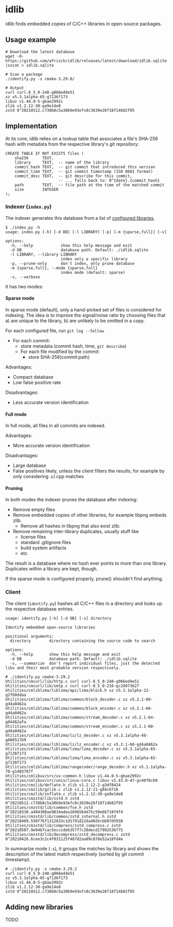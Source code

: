 # idlib

idlib finds embedded copies of C/C++ libraries in open-source packages.

## Usage example
```
# Download the latest database
wget -O- https://github.com/wfrisch/idlib/releases/latest/download/idlib.sqlite.xz |xzcat > idlib.sqlite

# Scan a package
./identify.py -s cmake-3.29.0/

# Output
curl curl-8_5_0-248-g066ed4e51
xz v5.3.1alpha-65-g7136f173
libuv v1.44.0-5-gbae2992c
zlib v1.2.12-30-ga9e14e8
zstd 0^20210512.c730b8c5a38b9e93efc0c3639e26f18f14b82f95
```

## Implementation
At its core, idlib relies on a lookup table that associates a file's SHA-256
hash with metadata from the respective library's git repository:

```
CREATE TABLE IF NOT EXISTS files (
    sha256      TEXT,
    library     TEXT,  -- name of the library
    commit_hash TEXT,  -- git commit that introduced this version
    commit_time TEXT,  -- git commit timestamp (ISO 8601 format)
    commit_desc TEXT,  -- git describe for this commit,
                       -- ... falls back to: 0^{date}.{commit_hash}
    path        TEXT,  -- file path at the time of the matched commit
    size        INTEGER
);
```

### Indexer (`index.py`)
The indexer generates this database from a list of
[configured libraries](config.py).

```
$ ./index.py -h
usage: index.py [-h] [-d DB] [-l LIBRARY] [-p] [-m {sparse,full}] [-v]

options:
  -h, --help            show this help message and exit
  -d DB                 database path. Default: ./idlib.sqlite
  -l LIBRARY, --library LIBRARY
                        index only a specific library
  -p, --prune-only      don't index, only prune database
  -m {sparse,full}, --mode {sparse,full}
                        index mode (default: sparse)
  -v, --verbose
```

It has two modes:

#### Sparse mode
In sparse mode (default), only a hand-picked set of files is considered for
indexing. The idea is to improve the signal/noise ratio by choosing files that
a) are unique to the library, b) are unlikely to be omitted in a copy.

For each configured file, run `git log --follow`
  - For each commit:
    - store metadata (commit hash, time, `git describe`)
    - For each file modified by the commit:
      - store SHA-256(commit:path)

Advantages:
- Compact database
- Low false positive rate

Disadvantages:
- Less accurate version identification

#### Full mode
In full mode, all files in all commits are indexed.

Advantages:
- More accurate version identification

Disadvantages:
- Large database
- False positives likely, unless the client filters the results, for example by
  only considering .c/.cpp matches

#### Pruning
In both modes the indexer prunes the database after indexing:
- Remove empty files
- Remove embedded copies of other libraries, for example libpng embeds zlib.
  - Remove all hashes in libpng that also exist zlib.
- Remove remaining inter-library duplicates, usually stuff like
  - license files
  - standard .gitignore files
  - build system artifacts
  - etc

The result is a database where no hash ever points to more than one library.
Duplicates within a library are kept, though.

If the sparse mode is configured properly, prune() shouldn't find anything.

### Client
The client (`identify.py`) hashes all C/C++ files in a directory and looks up
the respective database entries.

```
usage: identify.py [-h] [-d DB] [-s] directory

Identify embedded open-source libraries

positional arguments:
  directory        directory containing the source code to search

options:
  -h, --help       show this help message and exit
  -d DB            database path. Default: ./idlib.sqlite
  -s, --summarize  don't report individual files, just the detected libs and their most probable version respectively.
```

```
# ./identify.py cmake-3.29.2
Utilities/cmcurl/lib/http.c curl curl-8_5_0-248-g066ed4e51
Utilities/cmcurl/lib/smtp.c curl curl-8_5_0-216-gc2d973627
Utilities/cmliblzma/liblzma/api/lzma/block.h xz v5.3.1alpha-22-g2fb0ddaa
Utilities/cmliblzma/liblzma/common/block_decoder.c xz v5.2.1-60-gd4a0462a
Utilities/cmliblzma/liblzma/common/block_encoder.c xz v5.2.1-60-gd4a0462a
Utilities/cmliblzma/liblzma/common/stream_decoder.c xz v5.2.1-64-g84462afa
Utilities/cmliblzma/liblzma/common/stream_encoder.c xz v5.2.1-60-gd4a0462a
Utilities/cmliblzma/liblzma/lz/lz_decoder.c xz v5.3.1alpha-48-g608517b9
Utilities/cmliblzma/liblzma/lz/lz_encoder.c xz v5.2.1-60-gd4a0462a
Utilities/cmliblzma/liblzma/lzma/lzma_decoder.c xz v5.3.1alpha-65-g7136f173
Utilities/cmliblzma/liblzma/lzma/lzma_encoder.c xz v5.3.1alpha-65-g7136f173
Utilities/cmliblzma/liblzma/rangecoder/range_decoder.h xz v5.1.1alpha-70-g1403707f
Utilities/cmlibuv/src/uv-common.h libuv v1.44.0-5-gbae2992c
Utilities/cmlibuv/src/unix/linux-core.c libuv v1.43.0-47-gc40f8cb9
Utilities/cmzlib/deflate.h zlib v1.2.12-2-g3df8424
Utilities/cmzlib/gzlib.c zlib v1.2.12-21-g84c6716
Utilities/cmzlib/inflate.c zlib v1.2.12-30-ga9e14e8
Utilities/cmzstd/lib/zstd.h zstd 0^20210512.c730b8c5a38b9e93efc0c3639e26f18f14b82f95
Utilities/cmzstd/lib/common/fse.h zstd 0^20210330.a494308ae9834adea1696564d75c59e66718f4f4
Utilities/cmzstd/lib/common/zstd_internal.h zstd 0^20210409.550f76f1312833c1d1791d22da402bcbb07d5938
Utilities/cmzstd/lib/compress/zstd_compress.c zstd 0^20210507.9e94b7cac5ecccdeb357f7c20decd17992536775
Utilities/cmzstd/lib/decompress/zstd_decompress.c zstd 0^20210426.6cee3c2c4f031125f487d2aa09c878e52a18fd4e
```

In summarize mode (`-s`), it groups the matches by library and shows the
description of the latest match respectively (sorted by git commit timestamp).

```
# ./identify.py -s cmake-3.29.2
curl curl-8_5_0-248-g066ed4e51
xz v5.3.1alpha-65-g7136f173
libuv v1.44.0-5-gbae2992c
zlib v1.2.12-30-ga9e14e8
zstd 0^20210512.c730b8c5a38b9e93efc0c3639e26f18f14b82f95
```

## Adding new libraries
TODO
